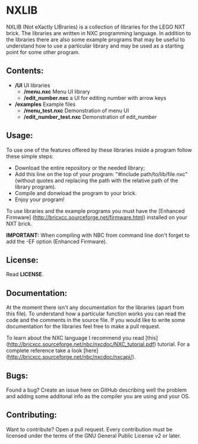 NXLIB
=====

NXLIB (Not eXactly LIBraries) is a collection of libraries for the LEGO NXT brick.
The libraries are written in NXC programming language.
In addition to the libraries there are also some example programs that may be useful to understand how to use a particular library and may be used as a starting point for some other program.

Contents:
---------

 - **/UI** UI libraries
   - **/menu.nxc** Menu UI library
   - **/edit_number.nxc** a UI for editing number with arrow keys
 - **/examples** Example files
   - **/menu_test.nxc** Demonstration of menu UI
   - **/edit_number_test.nxc** Demonstration of edit_number
    
Usage:
------

To use one of the features offered by these libraries inside a program follow these simple steps:
 - Download the entire repository or the needed library;
 - Add this line on the top of your program: "#include path/to/lib/file.nxc" (without quotes and replacing the path with the relative path of the library program).
 - Compile and donwload the program to your brick.
 - Enjoy your program!

To use libraries and the example programs you must have the [Enhanced Firmware] (http://bricxcc.sourceforge.net/firmware.html) installed on your NXT brick.

**IMPORTANT:** When compiling with NBC from command line don't forget to add the -EF option (Enhanced Firmware).

License:
--------

Read **LICENSE**.

Documentation:
--------------

At the moment there isn't any documentation for the libraries (apart from this file).
To understand how a particular function works you can read the code and the comments in the source file.
If you would like to write some documentation for the libraries feel free to make a pull request.

To learn about the NXC language I recommend you read [this] (http://bricxcc.sourceforge.net/nbc/nxcdoc/NXC_tutorial.pdf) tutorial. For a complete reference take a look [here] (http://bricxcc.sourceforge.net/nbc/nxcdoc/nxcapi/).

Bugs:
-----

Found a bug?
Create an issue here on GitHub describing well the problem and adding some additonal info as the compiler you are using and your OS.

Contributing:
-------------

Want to contribute?
Open a pull request. Every contribution must be licensed under the terms of the GNU General Public License v2 or later.
